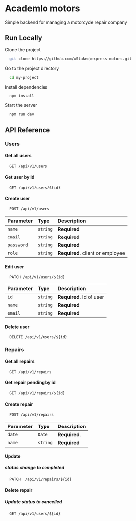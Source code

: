 # Academlo motors

Simple backend for managing a motorcycle repair company

## Run Locally

Clone the project

```bash
  git clone https://github.com/xStaked/express-motors.git
```

Go to the project directory

```bash
  cd my-project
```

Install dependencies

```bash
  npm install
```

Start the server

```bash
  npm run dev
```

## API Reference

### Users

#### Get all users

```http
  GET /api/v1/users
```

#### Get user by id

```http
  GET /api/v1/users/${id}
```

#### Create user

```http
  POST /api/v1/users
```

| Parameter  | Type     | Description                       |
| :--------- | :------- | :-------------------------------- |
| `name`     | `string` | **Required**                      |
| `email`    | `string` | **Required**                      |
| `password` | `string` | **Required**                      |
| `role`     | `string` | **Required**. client or employee |

#### Edit user

```http
  PATCH /api/v1/users/${id}
```

| Parameter | Type     | Description              |
| :-------- | :------- | :----------------------- |
| `id`      | `string` | **Required**. Id of user |
| `name`    | `string` | **Required**             |
| `email`   | `string` | **Required**             |

#### Delete user

```http
  DELETE /api/v1/users/${id}
```

### Repairs

#### Get all repairs

```http
  GET /api/v1/repairs
```

#### Get repair pending by id

```http
  GET /api/v1/repairs/${id}
```

#### Create repair

```http
  POST /api/v1/repairs
```

| Parameter | Type     | Description   |
| :-------- | :------- | :------------ |
| `date`    | `Date`   | **Required**. |
| `name`    | `string` | **Required**  |

#### Update

##### **status change to completed**

```http
  PATCH  /api/v1/repairs/${id}
```

#### Delete repair

##### **Update status to cancelled**

```http
  GET /api/v1/users/${id}
```
